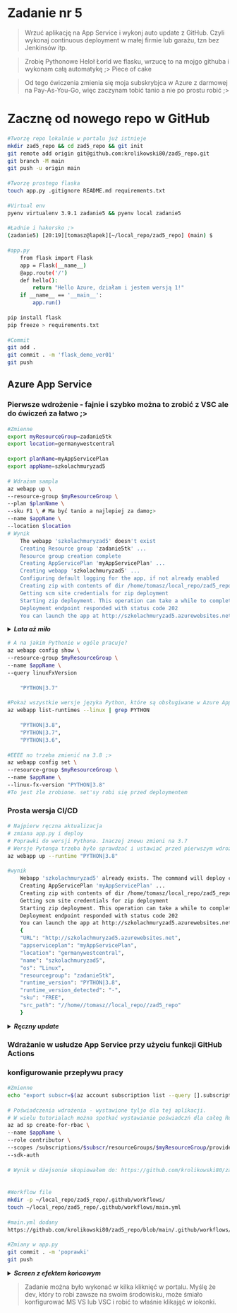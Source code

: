 # Zadanie nr 5 
> Wrzuć aplikację na App Service i wykonj auto update z GitHub.
Czyli wykonaj continuous deployment w małej firmie lub garażu, tzn bez Jenkinsów itp.

> Zrobię Pythonowe Heloł Łorld we flasku, wrzucę to na mojgo githuba i wykonam całą automatykę ;>
> Piece of cake

> Od tego ćwiczenia zmienia się moja subskrybjca w Azure z darmowej na Pay-As-You-Go,
 więc zaczynam tobić tanio a nie po prostu robić ;>

# Zacznę od nowego repo w GitHub
```bash
#Tworzę repo lokalnie w portalu już istnieje 
mkdir zad5_repo && cd zad5_repo && git init
git remote add origin git@github.com:krolikowski80/zad5_repo.git
git branch -M main 
git push -u origin main

#Tworzę prostego flaska
touch app.py .gitignore README.md requirements.txt

#Virtual env
pyenv virtualenv 3.9.1 zadanie5 && pyenv local zadanie5

#Ładnie i hakersko ;>
(zadanie5) [20:19][tomasz@lapek][~/local_repo/zad5_repo] (main) $ 

#app.py
    from flask import Flask
    app = Flask(__name__)
    @app.route('/')
    def hello():
        return "Hello Azure, działam i jestem wersją 1!"
    if __name__ == '__main__':
        app.run()

pip install flask
pip freeze > requirements.txt

#Commit
git add .
git commit . -m 'flask_demo_ver01'
git push
```

## Azure App Service	
### Pierwsze wdrożenie - fajnie i szybko można to zrobić z VSC ale do ćwiczeń za łatwo ;>

```bash
#Zmienne
export myResourceGroup=zadanie5tk
export location=germanywestcentral

export planName=myAppServicePlan
export appName=szkolachmuryzad5

# Wdrażam sampla
az webapp up \
--resource-group $myResourceGroup \
--plan $planName \
--sku F1 \ # Ma być tanio a najlepiej za damo;>
--name $appName \
--location $location
# Wynik 
    The webapp 'szkolachmuryzad5' doesn't exist
    Creating Resource group 'zadanie5tk' ...
    Resource group creation complete
    Creating AppServicePlan 'myAppServicePlan' ...
    Creating webapp 'szkolachmuryzad5' ...
    Configuring default logging for the app, if not already enabled
    Creating zip with contents of dir /home/tomasz/local_repo/zad5_repo ...
    Getting scm site credentials for zip deployment
    Starting zip deployment. This operation can take a while to complete ...
    Deployment endpoint responded with status code 202
    You can launch the app at http://szkolachmuryzad5.azurewebsites.net
```

<details>
  <summary><b><i>Lata aż miło</i></b></summary>

![Dziala](./files/dziala.png "Dziala")

</details>

```bash
# A na jakim Pythonie w ogóle pracuje?
az webapp config show \
--resource-group $myResourceGroup \
--name $appName \
--query linuxFxVersion

    "PYTHON|3.7"

#Pokaż wszystkie wersje języka Python, które są obsługiwane w Azure App Service
az webapp list-runtimes --linux | grep PYTHON

    "PYTHON|3.8",
    "PYTHON|3.7",
    "PYTHON|3.6",

#EEEE no trzeba zmienić na 3.8 ;>
az webapp config set \
--resource-group $myResourceGroup \
--name $appName \
--linux-fx-version "PYTHON|3.8"
#To jest żle zrobione. set'sy robi się przed deploymentem
```

### Prosta wersja CI/CD

```bash
# Najpierw ręczna aktualizacja 
# zmiana app.py i deploy
# Poprawki do wersji Pythona. Inaczej znowu zmieni na 3.7
# Wersje Pytonga trzeba było sprawdzać i ustawiać przed pierwszym wdroźeniem.
az webapp up --runtime "PYTHON|3.8"

#wynik
    Webapp 'szkolachmuryzad5' already exists. The command will deploy contents to the existing app.
    Creating AppServicePlan 'myAppServicePlan' ...
    Creating zip with contents of dir /home/tomasz/local_repo/zad5_repo ...
    Getting scm site credentials for zip deployment
    Starting zip deployment. This operation can take a while to complete ...
    Deployment endpoint responded with status code 202
    You can launch the app at http://szkolachmuryzad5.azurewebsites.net
    {
    "URL": "http://szkolachmuryzad5.azurewebsites.net",
    "appserviceplan": "myAppServicePlan",
    "location": "germanywestcentral",
    "name": "szkolachmuryzad5",
    "os": "Linux",
    "resourcegroup": "zadanie5tk",
    "runtime_version": "PYTHON|3.8",
    "runtime_version_detected": "-",
    "sku": "FREE",
    "src_path": "//home//tomasz//local_repo//zad5_repo"
    }
```
<details>
  <summary><b><i>Ręczny update</i></b></summary>

![wer2](./files/wersja2.png "Wersja 2")

</details>

### Wdrażanie w usłudze App Service przy użyciu funkcji GitHub Actions
### konfigurowanie przepływu pracy
```bash
#Zmienne
echo "export subscr=$(az account subscription list --query [].subscriptionId -o tsv)" >> .var 

# Poświadczenia wdrożenia - wystawione tyljo dla tej aplikacji.
# W wielu tutorialach można spotkać wystawianie poświadczń dla całeg Resource Grupy alb innych szerszych miejsc. J a jednak wolę skąpo nadawać uprawnienie wg zasady "Tylko tyle ile trzeba"
az ad sp create-for-rbac \
--name $appName \
--role contributor \
--scopes /subscriptions/$subscr/resourceGroups/$myResourceGroup/providers/Microsoft.Web/sites/$appName \
--sdk-auth

# Wynik w dżejsonie skopiowałem do: https://github.com/krolikowski80/zad5_repo/settings/secrets/actions/new


#Workflow file
mkdir -p ~/local_repo/zad5_repo/.github/workflows/
touch ~/local_repo/zad5_repo/.github/workflows/main.yml

#main.yml dodany 
https://github.com/krolikowski80/zad5_repo/blob/main/.github/workflows/main.yml

#Zmiany w app.py 
git commit . -m 'poprawki'
git push 

```
<details>
  <summary><b><i>Screen z efektem końcowym</i></b></summary>

![wer3](./files/deploy.png "Wersja 3 -  deployment")
![wer3](./files/wer3.png "Wersja 2 - na gotowo")

</details>

> Zadanie można było wykonać w kilka kliknięć w portalu. Myślę że dev, który to robi zawsze na swoim środowisku, może śmiało konfigurować MS VS lub VSC i robić to właśnie klikająć w iokonki.
